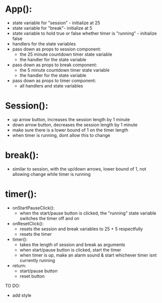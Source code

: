 # App():
- state variable for "session" - initialize at 25
- state variable for "break"- initialize at 5
- state variable to hold true or false whether timer is "running" - initialize false
- handlers for the state variables 
- pass down as props to session component:
    - the 25 minute countdown timer state variable
    - the handler for the state variable
- pass down as props to break component:
    - the 5 minute countdown timer state variable
    - the handler for the state variable
- pass down as props to timer component:
    - all handlers and state variables
# Session():
- up arrow button, increases the session length by 1 minute
- down arrow button, decreases the session length by 1 minute
- make sure there is a lower bound of 1 on the timer length
- when timer is running, dont allow this to change
# break():
- similar to session, with the up/down arrows, lower bound of 1, not allowing change while timer is running
# timer():
- onStartPauseClick():
    - when the start/pause button is clicked, the "running" state variable switches the timer off and on
- onResetClick():
    - resets the session and break variables to 25 + 5 respectfully
    - resets the timer 
- timer():
    - takes the length of session and break as arguments
    - when start/pause button is clicked, start the timer
    - when timer is up, make an alarm sound & start whichever timer isnt currently running
- return:
    - start/pause button
    - reset button


TO DO:
- add style